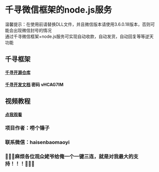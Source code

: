 # 千寻微信框架的node.js服务
温馨提示：在使用前请替换DLL文件，并且微信版本请使用3.6.0.18版本，否则可能会出现微信封号的情况<br>
通过千寻微信框架+node.js服务可实现自动收款，自动发货，自动回复等等逆天功能
## 千寻框架
#### [千寻开源仓库](https://gitee.com/ai-chen-qi/pc-v-hook-http-api)
#### [千寻开发文档](https://www.apifox.cn/apidoc/shared-af49a169-8b5c-4137-a5ea-723a10e8e794/doc-1046131) 密码 vHCAG7IM
## 视频教程
#### [点我观看](https://www.bilibili.com/video/BV1a24y127p3/?vd_source=48c35e24d7b261232941dea99e1ec1d0)

### 项目作者：唠个锤子
### 联系微信：haisenbaomaoyi


### &#x1F353;&#x1F353;&#x1F353;麻烦各位观众姥爷给俺一个一键三连，就是对我最大的支持！！！&#x1F353;&#x1F353;&#x1F353;
